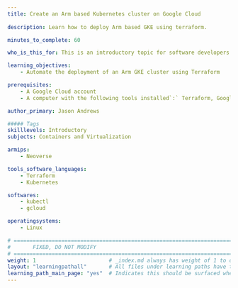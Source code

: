 ```yaml
---
title: Create an Arm based Kubernetes cluster on Google Cloud
 
description: Learn how to deploy Arm based GKE using terraform.

minutes_to_complete: 60   

who_is_this_for: This is an introductory topic for software developers who want to deploy an Arm based Kubernetes cluster using Google Kubernetes Engine (GKE).

learning_objectives:
    - Automate the deployment of an Arm GKE cluster using Terraform

prerequisites:
    - A Google Cloud account
    - A computer with the following tools installed`:` Terraform, Google Cloud CLI (gcloud), Kubernetes CLI (kubectl)

author_primary: Jason Andrews

##### Tags
skilllevels: Introductory
subjects: Containers and Virtualization

armips:
    - Neoverse

tools_software_languages:
    - Terraform
    - Kubernetes

softwares:
    - kubectl
    - gcloud

operatingsystems:
    - Linux

# ================================================================================
#       FIXED, DO NOT MODIFY
# ================================================================================
weight: 1                       # _index.md always has weight of 1 to order correctly
layout: "learningpathall"       # All files under learning paths have this same wrapper
learning_path_main_page: "yes"  # Indicates this should be surfaced when looking for related content. Only set for _index.md of learning path content.
---
```


